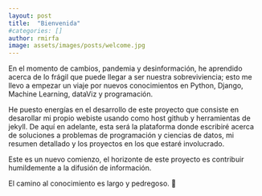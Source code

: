```yaml
---
layout: post
title:  "Bienvenida"
#categories: []
author: rmirfa
image: assets/images/posts/welcome.jpg
---
```

En el momento de cambios, pandemia y desinformación, he aprendido acerca de lo frágil que puede llegar a ser nuestra sobreviviencia; esto me llevo a empezar un viaje por nuevos conocimientos en Python, Django, Machine Learning, dataViz y programación. 

He puesto energías en el desarrollo de este proyecto que consiste en desarollar mi propio webiste usando como host github y herramientas de jekyll. De aquí en adelante, esta será la plataforma donde escribiré acerca de soluciones a problemas de programación y ciencias de datos, mi resumen detallado y los proyectos en los que estaré involucrado.

Este es un nuevo comienzo, el horizonte de este proyecto es contribuir humildemente a la difusión de información.

El camino al conocimiento es largo y pedregoso. :facepunch: